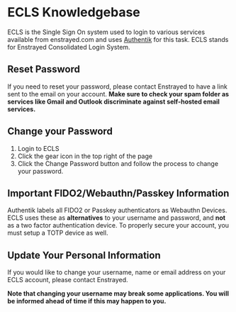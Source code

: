 # ECLS Knowledgebase
ECLS is the Single Sign On system used to login to various services available from enstrayed.com  and uses [Authentik](https://goauthentik.io/) for this task. ECLS stands for Enstrayed Consolidated Login System.

## Reset Password
If you need to reset your password, please contact Enstrayed to have a link sent to the email on your account. **Make sure to check your spam folder as services like Gmail and Outlook discriminate against self-hosted email services.**

## Change your Password
1. Login to ECLS
2. Click the gear icon in the top right of the page
3. Click the Change Password button and follow the process to change your password.

## Important FIDO2/Webauthn/Passkey Information
Authentik labels all FIDO2 or Passkey authenticators as Webauthn Devices. ECLS uses these as **alternatives** to your username and password, and **not** as a two factor authentication device. To properly secure your account, you must setup a TOTP device as well. 

## Update Your Personal Information
If you would like to change your username, name or email address on your ECLS account, please contact Enstrayed.

**Note that changing your username may break some applications. You will be informed ahead of time if this may happen to you.**